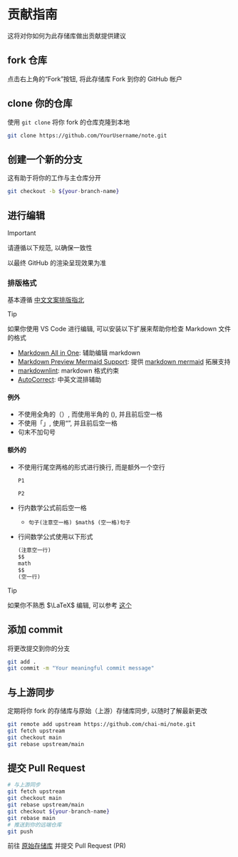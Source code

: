 # 贡献指南

这将对你如何为此存储库做出贡献提供建议

## fork 仓库

点击右上角的“Fork”按钮, 将此存储库 Fork 到你的 GitHub 帐户

## clone 你的仓库

使用 `git clone` 将你 fork 的仓库克隆到本地

```bash
git clone https://github.com/YourUsername/note.git
```

## 创建一个新的分支

这有助于将你的工作与主仓库分开

```bash
git checkout -b ${your-branch-name}
```

## 进行编辑

> [!IMPORTANT]
> 请遵循以下规范, 以确保一致性
>
> 以最终 GitHub 的渲染呈现效果为准

### 排版格式

基本遵循 [中文文案排版指北](https://github.com/sparanoid/chinese-copywriting-guidelines/blob/master/README.zh-Hans.md)

> [!TIP]
> 如果你使用 VS Code 进行编辑, 可以安装以下扩展来帮助你检查 Markdown 文件的格式
> - [Markdown All in One](https://marketplace.visualstudio.com/items?itemName=yzhang.markdown-all-in-one): 辅助编辑 markdown
> - [Markdown Preview Mermaid Support](https://marketplace.visualstudio.com/items?itemName=bierner.markdown-mermaid): 提供 [markdown mermaid](https://docs.github.com/zh/get-started/writing-on-github/working-with-advanced-formatting/creating-diagrams#about-creating-diagrams) 拓展支持
> - [markdownlint](https://marketplace.visualstudio.com/items?itemName=DavidAnson.vscode-markdownlint): markdown 格式约束
> - [AutoCorrect](https://marketplace.visualstudio.com/items?itemName=huacnlee.autocorrect): 中英文混排辅助

#### 例外

- 不使用全角的（）, 而使用半角的 (), 并且前后空一格
- 不使用「」, 使用“”, 并且前后空一格
- 句末不加句号

#### 额外的

- 不使用行尾空两格的形式进行换行, 而是额外一个空行

  ```markdown
  P1

  P2
  ```

- 行内数学公式前后空一格
  - `句子(注意空一格) $math$ (空一格)句子`
- 行间数学公式使用以下形式

  ```markdown
  (注意空一行)
  $$
  math
  $$
  (空一行)
  ```

> [!TIP]
> 如果你不熟悉 $\LaTeX$ 编辑, 可以参考 [这个](./latex.md)

## 添加 commit

将更改提交到你的分支

```bash
git add .
git commit -m "Your meaningful commit message"
```

## 与上游同步

定期将你 fork 的存储库与原始（上游）存储库同步, 以随时了解最新更改

```bash
git remote add upstream https://github.com/chai-mi/note.git
git fetch upstream
git checkout main
git rebase upstream/main
```

## 提交 Pull Request

```bash
# 与上游同步
git fetch upstream
git checkout main
git rebase upstream/main
git checkout ${your-branch-name}
git rebase main
# 推送到你的远端仓库
git push
```

前往 [原始存储库](https://github.com/chai-mi/note/pulls) 并提交 Pull Request (PR)
